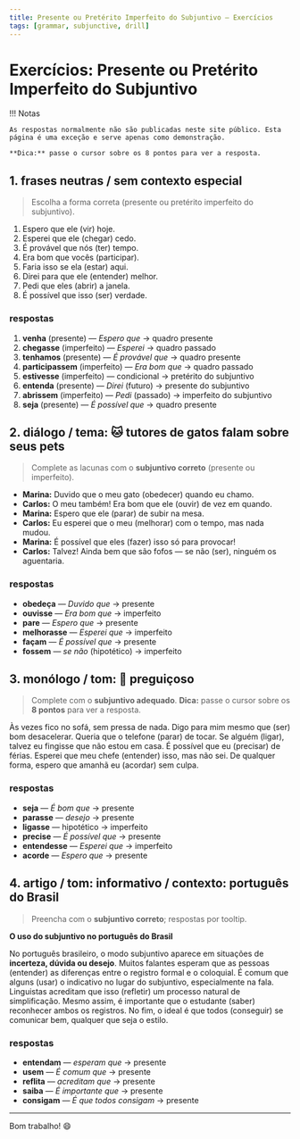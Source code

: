 ```yaml
---
title: Presente ou Pretérito Imperfeito do Subjuntivo — Exercícios
tags: [grammar, subjunctive, drill]
---
```


# Exercícios: Presente ou Pretérito Imperfeito do Subjuntivo

!!! Notas

    As respostas normalmente não são publicadas neste site público. Esta página é uma exceção e serve apenas como demonstração.

    **Dica:** passe o cursor sobre os 8 pontos para ver a resposta.

## 1. frases neutras / sem contexto especial

> Escolha a forma correta (presente ou pretérito imperfeito do subjuntivo).

1. Espero que ele <abbr title="venha" class="blank"></abbr> (vir) hoje.
2. Esperei que ele <abbr title="chegasse" class="blank"></abbr> (chegar) cedo.
3. É provável que nós <abbr title="tenhamos" class="blank"></abbr> (ter) tempo.
4. Era bom que vocês <abbr title="participassem" class="blank"></abbr> (participar).
5. Faria isso se ela <abbr title="estivesse" class="blank"></abbr> (estar) aqui.
6. Direi para que ele <abbr title="entenda" class="blank"></abbr> (entender) melhor.
7. Pedi que eles <abbr title="abrissem" class="blank"></abbr> (abrir) a janela.
8. É possível que isso <abbr title="seja" class="blank"></abbr> (ser) verdade.

### respostas

1. **venha** (presente) — *Espero que* → quadro presente
2. **chegasse** (imperfeito) — *Esperei* → quadro passado
3. **tenhamos** (presente) — *É provável que* → quadro presente
4. **participassem** (imperfeito) — *Era bom que* → quadro passado
5. **estivesse** (imperfeito) — condicional → pretérito do subjuntivo
6. **entenda** (presente) — *Direi* (futuro) → presente do subjuntivo
7. **abrissem** (imperfeito) — *Pedi* (passado) → imperfeito do subjuntivo
8. **seja** (presente) — *É possível que* → quadro presente

## 2. diálogo / tema: :cat:  tutores de gatos falam sobre seus pets

> Complete as lacunas com o **subjuntivo correto** (presente ou imperfeito).

- **Marina:** Duvido que o meu gato <abbr title="obedeça" class="blank"></abbr> (obedecer) quando eu chamo.
- **Carlos:** O meu também! Era bom que ele <abbr title="ouvisse" class="blank"></abbr> (ouvir) de vez em quando.
- **Marina:** Espero que ele <abbr title="pare" class="blank"></abbr> (parar) de subir na mesa.
- **Carlos:** Eu esperei que o meu <abbr title="melhorasse" class="blank"></abbr> (melhorar) com o tempo, mas nada mudou.
- **Marina:** É possível que eles <abbr title="façam" class="blank"></abbr> (fazer) isso só para provocar!
- **Carlos:** Talvez! Ainda bem que são fofos — se não <abbr title="fossem" class="blank"></abbr> (ser), ninguém os aguentaria.

### respostas

- **obedeça** — *Duvido que* → presente
- **ouvisse** — *Era bom que* → imperfeito
- **pare** — *Espero que* → presente
- **melhorasse** — *Esperei que* → imperfeito
- **façam** — *É possível que* → presente
- **fossem** — *se não* (hipotético) → imperfeito

## 3. monólogo / tom: :sloth: preguiçoso

> Complete com o **subjuntivo adequado**.
> **Dica:** passe o cursor sobre os **8 pontos** para ver a resposta.

Às vezes fico no sofá, sem pressa de nada.
Digo para mim mesmo que <abbr title="seja" class="blank"></abbr> (ser) bom desacelerar.
Queria que o telefone <abbr title="parasse" class="blank"></abbr> (parar) de tocar.
Se alguém <abbr title="ligasse" class="blank"></abbr> (ligar), talvez eu fingisse que não estou em casa.
É possível que eu <abbr title="precise" class="blank"></abbr> (precisar) de férias.
Esperei que meu chefe <abbr title="entendesse" class="blank"></abbr> (entender) isso, mas não sei.
De qualquer forma, espero que amanhã eu <abbr title="acorde" class="blank"></abbr> (acordar) sem culpa.

### respostas

- **seja** — *É bom que* → presente
- **parasse** — *desejo* → presente
- **ligasse** — hipotético → imperfeito
- **precise** — *É possível que* → presente
- **entendesse** — *Esperei que* → imperfeito
- **acorde** — *Espero que* → presente

## 4. artigo / tom: informativo / contexto: português do Brasil

> Preencha com o **subjuntivo correto**; respostas por tooltip.

**O uso do subjuntivo no português do Brasil**

No português brasileiro, o modo subjuntivo aparece em situações de **incerteza, dúvida ou desejo**.
Muitos falantes esperam que as pessoas <abbr title="entendam" class="blank"></abbr> (entender) as diferenças entre o registro formal e o coloquial.
É comum que alguns <abbr title="usem" class="blank"></abbr> (usar) o indicativo no lugar do subjuntivo, especialmente na fala.
Linguistas acreditam que isso <abbr title="reflita" class="blank"></abbr> (refletir) um processo natural de simplificação.
Mesmo assim, é importante que o estudante <abbr title="saiba" class="blank"></abbr> (saber) reconhecer ambos os registros.
No fim, o ideal é que todos <abbr title="consigam" class="blank"></abbr> (conseguir) se comunicar bem, qualquer que seja o estilo.

### respostas

- **entendam** — *esperam que* → presente
- **usem** — *É comum que* → presente
- **reflita** — *acreditam que* → presente
- **saiba** — *É importante que* → presente
- **consigam** — *É que todos consigam* → presente

---

Bom trabalho! :smile:
